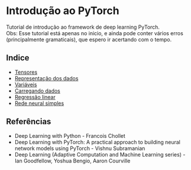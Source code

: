 # Introdução ao PyTorch
Tutorial de introdução ao framework de deep learning PyTorch.\
Obs: Esse tutorial está apenas no inicio, e ainda pode conter vários erros (principalmente gramaticais), que espero ir acertando com o tempo.
## Indice
* [Tensores](https://github.com/alexst07/pytorch-intro/blob/master/Tensores.ipynb)
* [Representação dos dados](https://github.com/alexst07/pytorch-intro/blob/master/data.ipynb)
* [Variáveis](https://github.com/alexst07/pytorch-intro/blob/master/Variaveis.ipynb)
* [Carregando dados](https://github.com/alexst07/pytorch-intro/blob/master/loading_data.ipynb)
* [Regressão linear](https://github.com/alexst07/pytorch-intro/blob/master/Linear.ipynb)
* [Rede neural simples](https://github.com/alexst07/pytorch-intro/blob/master/simple_model.ipynb)

## Referências
* Deep Learning with Python - Francois Chollet
* Deep Learning with PyTorch: A practical approach to building neural network models using PyTorch - Vishnu Subramanian
* Deep Learning (Adaptive Computation and Machine Learning series) - Ian Goodfellow, Yoshua Bengio, Aaron Courville
